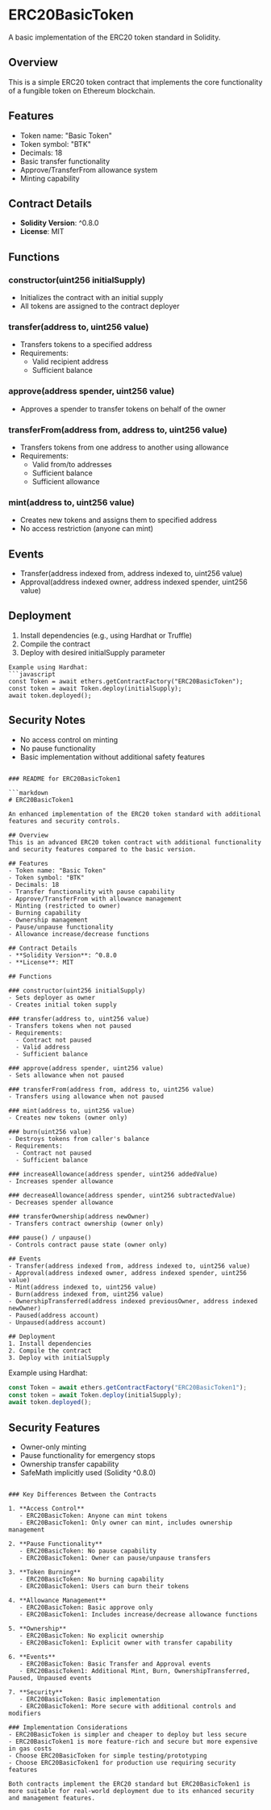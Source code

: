 # ERC20BasicToken

A basic implementation of the ERC20 token standard in Solidity.

## Overview
This is a simple ERC20 token contract that implements the core functionality of a fungible token on Ethereum blockchain.

## Features
- Token name: "Basic Token"
- Token symbol: "BTK"
- Decimals: 18
- Basic transfer functionality
- Approve/TransferFrom allowance system
- Minting capability

## Contract Details
- **Solidity Version**: ^0.8.0
- **License**: MIT

## Functions

### constructor(uint256 initialSupply)
- Initializes the contract with an initial supply
- All tokens are assigned to the contract deployer

### transfer(address to, uint256 value)
- Transfers tokens to a specified address
- Requirements:
  - Valid recipient address
  - Sufficient balance

### approve(address spender, uint256 value)
- Approves a spender to transfer tokens on behalf of the owner

### transferFrom(address from, address to, uint256 value)
- Transfers tokens from one address to another using allowance
- Requirements:
  - Valid from/to addresses
  - Sufficient balance
  - Sufficient allowance

### mint(address to, uint256 value)
- Creates new tokens and assigns them to specified address
- No access restriction (anyone can mint)

## Events
- Transfer(address indexed from, address indexed to, uint256 value)
- Approval(address indexed owner, address indexed spender, uint256 value)

## Deployment
1. Install dependencies (e.g., using Hardhat or Truffle)
2. Compile the contract
3. Deploy with desired initialSupply parameter
```
Example using Hardhat:
```javascript
const Token = await ethers.getContractFactory("ERC20BasicToken");
const token = await Token.deploy(initialSupply);
await token.deployed();
```

## Security Notes
- No access control on minting
- No pause functionality
- Basic implementation without additional safety features
```

### README for ERC20BasicToken1

```markdown
# ERC20BasicToken1

An enhanced implementation of the ERC20 token standard with additional features and security controls.

## Overview
This is an advanced ERC20 token contract with additional functionality and security features compared to the basic version.

## Features
- Token name: "Basic Token"
- Token symbol: "BTK"
- Decimals: 18
- Transfer functionality with pause capability
- Approve/TransferFrom with allowance management
- Minting (restricted to owner)
- Burning capability
- Ownership management
- Pause/unpause functionality
- Allowance increase/decrease functions

## Contract Details
- **Solidity Version**: ^0.8.0
- **License**: MIT

## Functions

### constructor(uint256 initialSupply)
- Sets deployer as owner
- Creates initial token supply

### transfer(address to, uint256 value)
- Transfers tokens when not paused
- Requirements:
  - Contract not paused
  - Valid address
  - Sufficient balance

### approve(address spender, uint256 value)
- Sets allowance when not paused

### transferFrom(address from, address to, uint256 value)
- Transfers using allowance when not paused

### mint(address to, uint256 value)
- Creates new tokens (owner only)

### burn(uint256 value)
- Destroys tokens from caller's balance
- Requirements:
  - Contract not paused
  - Sufficient balance

### increaseAllowance(address spender, uint256 addedValue)
- Increases spender allowance

### decreaseAllowance(address spender, uint256 subtractedValue)
- Decreases spender allowance

### transferOwnership(address newOwner)
- Transfers contract ownership (owner only)

### pause() / unpause()
- Controls contract pause state (owner only)

## Events
- Transfer(address indexed from, address indexed to, uint256 value)
- Approval(address indexed owner, address indexed spender, uint256 value)
- Mint(address indexed to, uint256 value)
- Burn(address indexed from, uint256 value)
- OwnershipTransferred(address indexed previousOwner, address indexed newOwner)
- Paused(address account)
- Unpaused(address account)

## Deployment
1. Install dependencies
2. Compile the contract
3. Deploy with initialSupply
```
Example using Hardhat:
```javascript
const Token = await ethers.getContractFactory("ERC20BasicToken1");
const token = await Token.deploy(initialSupply);
await token.deployed();
```

## Security Features
- Owner-only minting
- Pause functionality for emergency stops
- Ownership transfer capability
- SafeMath implicitly used (Solidity ^0.8.0)
```

### Key Differences Between the Contracts

1. **Access Control**
   - ERC20BasicToken: Anyone can mint tokens
   - ERC20BasicToken1: Only owner can mint, includes ownership management

2. **Pause Functionality**
   - ERC20BasicToken: No pause capability
   - ERC20BasicToken1: Owner can pause/unpause transfers

3. **Token Burning**
   - ERC20BasicToken: No burning capability
   - ERC20BasicToken1: Users can burn their tokens

4. **Allowance Management**
   - ERC20BasicToken: Basic approve only
   - ERC20BasicToken1: Includes increase/decrease allowance functions

5. **Ownership**
   - ERC20BasicToken: No explicit ownership
   - ERC20BasicToken1: Explicit owner with transfer capability

6. **Events**
   - ERC20BasicToken: Basic Transfer and Approval events
   - ERC20BasicToken1: Additional Mint, Burn, OwnershipTransferred, Paused, Unpaused events

7. **Security**
   - ERC20BasicToken: Basic implementation
   - ERC20BasicToken1: More secure with additional controls and modifiers

### Implementation Considerations
- ERC20BasicToken is simpler and cheaper to deploy but less secure
- ERC20BasicToken1 is more feature-rich and secure but more expensive in gas costs
- Choose ERC20BasicToken for simple testing/prototyping
- Choose ERC20BasicToken1 for production use requiring security features

Both contracts implement the ERC20 standard but ERC20BasicToken1 is more suitable for real-world deployment due to its enhanced security and management features.